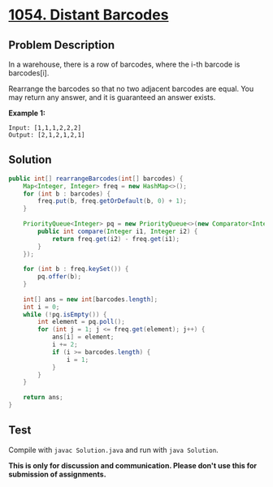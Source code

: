# [1054. Distant Barcodes][title]

## Problem Description

In a warehouse, there is a row of barcodes, where the i-th barcode is barcodes[i].

Rearrange the barcodes so that no two adjacent barcodes are equal.  You may return any answer, and it is guaranteed an answer exists.

**Example 1:**

```
Input: [1,1,1,2,2,2]
Output: [2,1,2,1,2,1]
```

## Solution

```java
public int[] rearrangeBarcodes(int[] barcodes) {
    Map<Integer, Integer> freq = new HashMap<>();
    for (int b : barcodes) {
        freq.put(b, freq.getOrDefault(b, 0) + 1);
    }
    
    PriorityQueue<Integer> pq = new PriorityQueue<>(new Comparator<Integer>() {
        public int compare(Integer i1, Integer i2) {
            return freq.get(i2) - freq.get(i1);
        }
    });
    
    for (int b : freq.keySet()) {
        pq.offer(b);
    }
    
    int[] ans = new int[barcodes.length];
    int i = 0;
    while (!pq.isEmpty()) {
        int element = pq.poll();
        for (int j = 1; j <= freq.get(element); j++) {
            ans[i] = element;
            i += 2;
            if (i >= barcodes.length) {
                i = 1;
            }
        }
    }
    
    return ans;
}
```

## Test

Compile with `javac Solution.java` and run with `java Solution`.

**This is only for discussion and communication. Please don't use this for submission of assignments.**

[title]: https://leetcode.com/problems/distant-barcodes/